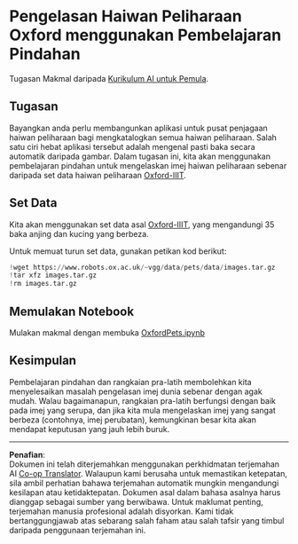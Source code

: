 <!--
CO_OP_TRANSLATOR_METADATA:
{
  "original_hash": "7765935c35fcee69b9fe2d0cfd6963e2",
  "translation_date": "2025-08-29T11:49:04+00:00",
  "source_file": "lessons/4-ComputerVision/08-TransferLearning/lab/README.md",
  "language_code": "ms"
}
-->
# Pengelasan Haiwan Peliharaan Oxford menggunakan Pembelajaran Pindahan

Tugasan Makmal daripada [Kurikulum AI untuk Pemula](https://github.com/microsoft/ai-for-beginners).

## Tugasan

Bayangkan anda perlu membangunkan aplikasi untuk pusat penjagaan haiwan peliharaan bagi mengkatalogkan semua haiwan peliharaan. Salah satu ciri hebat aplikasi tersebut adalah mengenal pasti baka secara automatik daripada gambar. Dalam tugasan ini, kita akan menggunakan pembelajaran pindahan untuk mengelaskan imej haiwan peliharaan sebenar daripada set data haiwan peliharaan [Oxford-IIIT](https://www.robots.ox.ac.uk/~vgg/data/pets/).

## Set Data

Kita akan menggunakan set data asal [Oxford-IIIT](https://www.robots.ox.ac.uk/~vgg/data/pets/), yang mengandungi 35 baka anjing dan kucing yang berbeza.

Untuk memuat turun set data, gunakan petikan kod berikut:

```python
!wget https://www.robots.ox.ac.uk/~vgg/data/pets/data/images.tar.gz
!tar xfz images.tar.gz
!rm images.tar.gz
```

## Memulakan Notebook

Mulakan makmal dengan membuka [OxfordPets.ipynb](OxfordPets.ipynb)

## Kesimpulan

Pembelajaran pindahan dan rangkaian pra-latih membolehkan kita menyelesaikan masalah pengelasan imej dunia sebenar dengan agak mudah. Walau bagaimanapun, rangkaian pra-latih berfungsi dengan baik pada imej yang serupa, dan jika kita mula mengelaskan imej yang sangat berbeza (contohnya, imej perubatan), kemungkinan besar kita akan mendapat keputusan yang jauh lebih buruk.

---

**Penafian**:  
Dokumen ini telah diterjemahkan menggunakan perkhidmatan terjemahan AI [Co-op Translator](https://github.com/Azure/co-op-translator). Walaupun kami berusaha untuk memastikan ketepatan, sila ambil perhatian bahawa terjemahan automatik mungkin mengandungi kesilapan atau ketidaktepatan. Dokumen asal dalam bahasa asalnya harus dianggap sebagai sumber yang berwibawa. Untuk maklumat penting, terjemahan manusia profesional adalah disyorkan. Kami tidak bertanggungjawab atas sebarang salah faham atau salah tafsir yang timbul daripada penggunaan terjemahan ini.